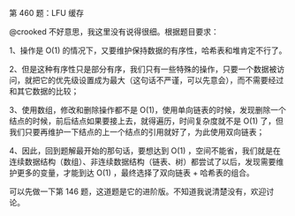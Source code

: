 第 460 题：LFU 缓存



@crooked 不好意思，我这里没有说得很细。根据题目要求：

1、操作是 O(1) 的情况下，又要维护保持数据的有序性，哈希表和堆肯定不行了。

2、但是这种有序性只是部分有序，我们只有一些特殊的操作，只要一个数据被访问，就把它的优先级设置成为最大（这句话不严谨，可以先意会），而不需要经过和其它数据的比较；

3、使用数组，修改和删除操作都不是 O(1)，使用单向链表的时候，发现删除一个结点的时候，前后结点如果要接上去，就得遍历，时间复杂度就不是 O(1) 了，但我们只要再维护一下结点的上一个结点的引用就好了，为此使用双向链表；

4、因此，回到题解最开始的那句话，要想达到 O(1) ，空间不能省，我们就是在连续数据结构（数组）、非连续数据结构（链表、树）都尝试了以后，发现需要维护更多的变量，才能到达  O(1) ，最终选择了双向链表 + 哈希表的组合。

可以先做一下第 146 题，这道题是它的进阶版。不知道我说清楚没有，欢迎讨论。